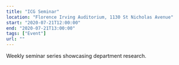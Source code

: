 ```yaml
---
title: "ICG Seminar"
location: "Florence Irving Auditorium, 1130 St Nicholas Avenue"
start: "2020-07-21T12:00:00"
end: "2020-07-21T13:00:00"
tags: ["Event"]
url: ""
---
```


Weekly seminar series showcasing department research.

<!-- endexcerpt -->

